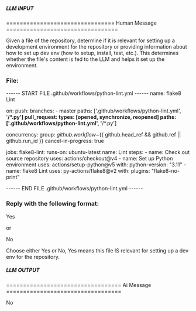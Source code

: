 ##### LLM INPUT #####
================================ Human Message =================================

Given a file of the repository, determine if it is relevant for setting up a development environment for the repository or providing information about how to set up dev env (how to setup, install, test, etc.). This determines whether the file's content is fed to the LLM and helps it set up the environment.

### File:
------ START FILE .github/workflows/python-lint.yml ------
name: flake8 Lint

on:
  push:
    branches:
      - master
    paths: ['.github/workflows/python-lint.yml', '**/*.py']
  pull_request:
    types: [opened, synchronize, reopened]
    paths: ['.github/workflows/python-lint.yml', '**/*.py']

concurrency:
  group: ${{ github.workflow }}-${{ github.head_ref && github.ref || github.run_id }}
  cancel-in-progress: true

jobs:
  flake8-lint:
    runs-on: ubuntu-latest
    name: Lint
    steps:
      - name: Check out source repository
        uses: actions/checkout@v4
      - name: Set up Python environment
        uses: actions/setup-python@v5
        with:
          python-version: "3.11"
      - name: flake8 Lint
        uses: py-actions/flake8@v2
        with:
            plugins: "flake8-no-print"

------ END FILE .github/workflows/python-lint.yml ------

### Reply with the following format:

<rel>Yes</rel>

or

<rel>No</rel>

Choose either Yes or No, Yes means this file IS relevant for setting up a dev env for the repository.

##### LLM OUTPUT #####
================================== Ai Message ==================================

<rel>No</rel>